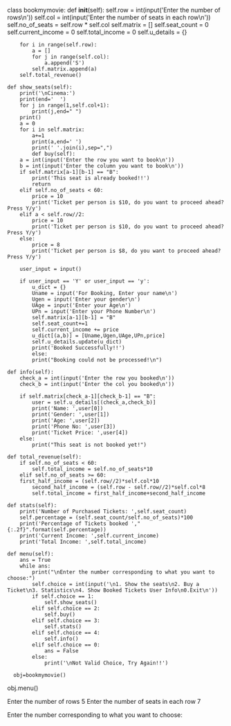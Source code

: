 class bookmymovie:
    def __init__(self):
        self.row = int(input('Enter the number of rows\n'))
        self.col = int(input('Enter the number of seats in each row\n'))
        self.no_of_seats = self.row * self.col
        self.matrix = []
        self.seat_count = 0
        self.current_income = 0
        self.total_income = 0
        self.u_details = {}
        
        for i in range(self.row):
            a = []
            for j in range(self.col):
                a.append('S')
            self.matrix.append(a)
        self.total_revenue()
            
    def show_seats(self):
        print('\nCinema:')
        print(end='  ')
        for j in range(1,self.col+1):
            print(j,end=" ")
        print()
        a = 0
        for i in self.matrix:
            a+=1
            print(a,end=' ')
            print(' '.join(i),sep=",")
            def buy(self):
        a = int(input('Enter the row you want to book\n'))
        b = int(input('Enter the column you want to book\n'))
        if self.matrix[a-1][b-1] == "B":
            print('This seat is already booked!!')
            return
        elif self.no_of_seats < 60:
            price = 10
            print('Ticket per person is $10, do you want to proceed ahead? Press Y/y')
        elif a < self.row//2:
            price = 10
            print('Ticket per person is $10, do you want to proceed ahead? Press Y/y')
        else:
            price = 8
            print('Ticket per person is $8, do you want to proceed ahead? Press Y/y')
        
        user_input = input()
        
        if user_input == 'Y' or user_input == 'y':
            u_dict = {}
            Uname = input('For Booking, Enter your name\n')
            Ugen = input('Enter your gender\n')
            UAge = input('Enter your Age\n')
            UPn = input('Enter your Phone Number\n')
            self.matrix[a-1][b-1] = "B"
            self.seat_count+=1
            self.current_income += price
            u_dict[(a,b)] = [Uname,Ugen,UAge,UPn,price]
            self.u_details.update(u_dict)
            print('Booked Successfully!!')
            else:
            print("Booking could not be processed!\n")
    
    def info(self):
        check_a = int(input('Enter the row you booked\n'))
        check_b = int(input('Enter the col you booked\n'))
        
        if self.matrix[check_a-1][check_b-1] == "B":
            user = self.u_details[(check_a,check_b)]
            print('Name: ',user[0])
            print('Gender: ',user[1])
            print('Age: ',user[2])
            print('Phone No: ',user[3])
            print('Ticket Price: ',user[4])
        else:
            print("This seat is not booked yet!")
    
    def total_revenue(self):
        if self.no_of_seats < 60:
            self.total_income = self.no_of_seats*10
        elif self.no_of_seats >= 60:
        first_half_income = (self.row//2)*self.col*10
            second_half_income = (self.row - self.row//2)*self.col*8
            self.total_income = first_half_income+second_half_income
            
    def stats(self):
        print('Number of Purchased Tickets: ',self.seat_count)
        self.percentage = (self.seat_count/self.no_of_seats)*100
        print('Percentage of Tickets booked ',"{:.2f}".format(self.percentage))
        print('Current Income: ',self.current_income)
        print('Total Income: ',self.total_income)
    
    def menu(self):
        ans = True
        while ans:
            print("\nEnter the number corresponding to what you want to choose:")
            self.choice = int(input('\n1. Show the seats\n2. Buy a Ticket\n3. Statistics\n4. Show Booked Tickets User Info\n0.Exit\n'))
            if self.choice == 1:
                self.show_seats()
            elif self.choice == 2:
                self.buy()
            elif self.choice == 3:
                self.stats()
            elif self.choice == 4:
                self.info()
            elif self.choice == 0:
                ans = False
            else:
                print('\nNot Valid Choice, Try Again!!')
      
      obj=bookmymovie()
obj.menu()

Enter the number of rows
5
Enter the number of seats in each row
7

Enter the number corresponding to what you want to choose:
 
                
